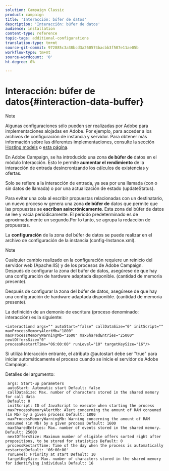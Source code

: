 ```yaml
---
solution: Campaign Classic
product: campaign
title: 'Interacción: búfer de datos'
description: 'Interacción: búfer de datos'
audience: installation
content-type: reference
topic-tags: additional-configurations
translation-type: tm+mt
source-git-commit: 972885c3a38bcd3a260574bacbb3f507e11ae05b
workflow-type: tm+mt
source-wordcount: '0'
ht-degree: 0%

---
```



# Interacción: búfer de datos{#interaction-data-buffer}

>[!NOTE]
>
>Algunas configuraciones sólo pueden ser realizadas por Adobe para implementaciones alojadas en Adobe. Por ejemplo, para acceder a los archivos de configuración de instancia y servidor. Para obtener más información sobre las diferentes implementaciones, consulte la sección [Hosting models](../../installation/using/hosting-models.md) o [esta página](../../installation/using/capability-matrix.md).

En Adobe Campaign, se ha introducido una zona **de búfer de** datos en el módulo Interacción. Esto le permite **aumentar el rendimiento** de la interacción de entrada desincronizando los cálculos de existencias y ofertas.

Solo se refiere a la interacción de entrada, ya sea por una llamada (con o sin datos de llamada) o por una actualización de estado (updateStatus).

Para evitar una cola al escribir propuestas relacionadas con un destinatario, un nuevo proceso w genera una zona **de búfer de** datos que permite que las propuestas se **escriban asincrónicamente**. Esta zona del búfer de datos se lee y vacía periódicamente. El período predeterminado es de aproximadamente un segundo.Por lo tanto, se agrupa la redacción de propuestas.

La **configuración** de la zona del búfer de datos se puede realizar en el archivo de configuración de la instancia (config-Instance.xml).

>[!NOTE]
>
>Cualquier cambio realizado en la configuración requiere un reinicio del servidor web (Apache:IIS) y de los procesos de Adobe Campaign.\
>Después de configurar la zona del búfer de datos, asegúrese de que hay una configuración de hardware adaptada disponible. (cantidad de memoria presente).

Después de configurar la zona del búfer de datos, asegúrese de que hay una configuración de hardware adaptada disponible. (cantidad de memoria presente).

La definición de un demonio de escritura (proceso denominado: interacción) es la siguiente:

```
<interactiond args="" autoStart="false" callDataSize="0" initScript="" maxProcessMemoryAlertMb="1800"
maxProcessMemoryWarningMb="1600" maxSharedEntries="25000" nextOffersSize="0"
processRestartTime="06:00:00" runLevel="10" targetKeySize="16"/>
```

Si utiliza Interacción entrante, el atributo @autostart debe ser &quot;true&quot; para iniciar automáticamente el proceso cuando se inicie el servidor de Adobe Campaign.

Detalles del argumento:

```
 args: Start-up parameters 
 autoStart: Automatic start Default: false 
 callDataSize: Max. number of characters stored in the shared memory for call data
 Default: 0 
 initScript: ID of JavaScript to execute when starting the process 
 maxProcessMemoryAlertMb: Alert concerning the amount of RAM consumed (in Mb) by a given process Default: 1800 
 maxProcessMemoryWarningMb: Warning concerning the amount of RAM consumed (in Mb) by a given process Default: 1600 
 maxSharedEntries: Max. number of events stored in the shared memory. Default: 25000 
 nextOffersSize: Maximum number of eligible offers sorted right after propositions, to be stored for statistics Default: 0 
 processRestartTime: Time of the day when the process is automatically restartedDefault: '06:00:00' 
 runLevel: Priority at start Default: 10 
 targetKeySize: Max. number of characters stored in the shared memory for identifying individuals Default: 16 
```

